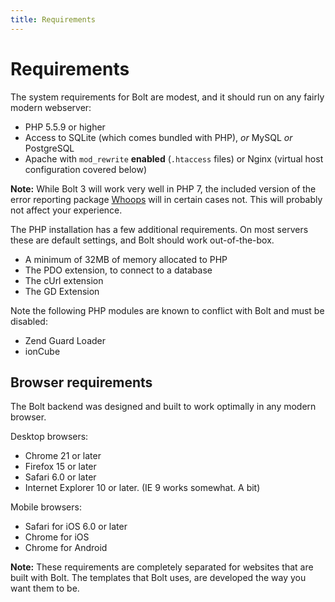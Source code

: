 ```yaml
---
title: Requirements
---
```

Requirements
===============

The system requirements for Bolt are modest, and it should run on any fairly
modern webserver:

  - PHP 5.5.9 or higher
  - Access to SQLite (which comes bundled with PHP), _or_ MySQL _or_
    PostgreSQL
  - Apache with `mod_rewrite` <strong>enabled</strong> (`.htaccess` files) or
    Nginx (virtual host configuration covered below)

<p class="note"><strong>Note:</strong> While Bolt 3 will work very well in
PHP 7, the included version of the error reporting package
<a href="http://filp.github.io/whoops/">Whoops</a> will in certain cases not.
This will probably not affect your experience. </p>

The PHP installation has a few additional requirements. On most servers these
are default settings, and Bolt should work out-of-the-box.

  - A minimum of 32MB of memory allocated to PHP
  - The PDO extension, to connect to a database
  - The cUrl extension
  - The GD Extension

Note the following PHP modules are known to conflict with Bolt and must be
disabled:

  - Zend Guard Loader
  - ionCube

Browser requirements
--------------------

The Bolt backend was designed and built to work optimally in any modern browser.

Desktop browsers:

  - Chrome 21 or later
  - Firefox 15 or later
  - Safari 6.0 or later
  - Internet Explorer 10 or later. (IE 9 works somewhat. A bit)

Mobile browsers:

  - Safari for iOS 6.0 or later
  - Chrome for iOS
  - Chrome for Android

<p class="note"><strong>Note:</strong> These requirements are completely
separated for websites that are built with Bolt. The templates that Bolt uses,
are developed the way you want them to be.</p>
